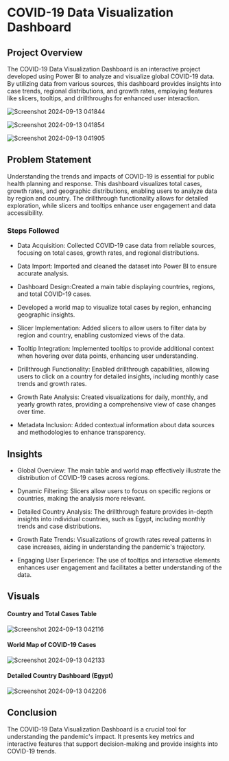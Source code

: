 # COVID-19 Data Visualization Dashboard

## Project Overview
The COVID-19 Data Visualization Dashboard is an interactive project developed using Power BI to analyze and visualize global COVID-19 data. By utilizing data from various sources, this dashboard provides insights into case trends, regional distributions, and growth rates, employing features like slicers, tooltips, and drillthroughs for enhanced user interaction.

![Screenshot 2024-09-13 041844](https://github.com/user-attachments/assets/d436761f-d634-47f4-839e-66f9ff1937ce)

![Screenshot 2024-09-13 041854](https://github.com/user-attachments/assets/056fe59b-ebad-4ed0-ba1f-055528927f52)

![Screenshot 2024-09-13 041905](https://github.com/user-attachments/assets/89efee1c-6d4a-4a27-a00b-74c81217092d)


## Problem Statement
Understanding the trends and impacts of COVID-19 is essential for public health planning and response. This dashboard visualizes total cases, growth rates, and geographic distributions, enabling users to analyze data by region and country. The drillthrough functionality allows for detailed exploration, while slicers and tooltips enhance user engagement and data accessibility.

### Steps Followed
- Data Acquisition: Collected COVID-19 case data from reliable sources, focusing on total cases, growth rates, and regional distributions. 

- Data Import: Imported and cleaned the dataset into Power BI to ensure accurate analysis.

- Dashboard Design:Created a main table displaying countries, regions, and total COVID-19 cases.

- Developed a world map to visualize total cases by region, enhancing geographic insights.

- Slicer Implementation: Added slicers to allow users to filter data by region and country, enabling customized views of the data.

- Tooltip Integration: Implemented tooltips to provide additional context when hovering over data points, enhancing user understanding.

- Drillthrough Functionality: Enabled drillthrough capabilities, allowing users to click on a country for detailed insights, including monthly case trends and growth rates.
- Growth Rate Analysis: Created visualizations for daily, monthly, and yearly growth rates, providing a comprehensive view of case changes over time.

- Metadata Inclusion: Added contextual information about data sources and methodologies to enhance transparency.

## Insights
- Global Overview: The main table and world map effectively illustrate the distribution of COVID-19 cases across regions.

- Dynamic Filtering: Slicers allow users to focus on specific regions or countries, making the analysis more relevant.

- Detailed Country Analysis: The drillthrough feature provides in-depth insights into individual countries, such as Egypt, including monthly trends and case distributions.

- Growth Rate Trends: Visualizations of growth rates reveal patterns in case increases, aiding in understanding the pandemic's trajectory.

- Engaging User Experience: The use of tooltips and interactive elements enhances user engagement and facilitates a better understanding of the data.

## Visuals

#### Country and Total Cases Table
![Screenshot 2024-09-13 042116](https://github.com/user-attachments/assets/65d06232-823b-41e3-8d01-c0eafb6c025a)

#### World Map of COVID-19 Cases
![Screenshot 2024-09-13 042133](https://github.com/user-attachments/assets/513e0ff8-1936-47e6-a24b-e707566751f9)


#### Detailed Country Dashboard (Egypt)

![Screenshot 2024-09-13 042206](https://github.com/user-attachments/assets/e33908b4-2e57-47c6-8dcb-d051ca372e46)


## Conclusion
The COVID-19 Data Visualization Dashboard is a crucial tool for understanding the pandemic's impact. It presents key metrics and interactive features that support decision-making and provide insights into COVID-19 trends.
